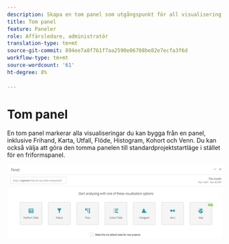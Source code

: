 ```yaml
---
description: Skapa en tom panel som utgångspunkt för all visualisering.
title: Tom panel
feature: Paneler
role: Affärsledare, administratör
translation-type: tm+mt
source-git-commit: 894ee7a8f761f7aa2590e06708be82e7ecfa3f6d
workflow-type: tm+mt
source-wordcount: '61'
ht-degree: 8%

---
```



# Tom panel

En tom panel markerar alla visualiseringar du kan bygga från en panel, inklusive Frihand, Karta, Utfall, Flöde, Histogram, Kohort och Venn. Du kan också välja att göra den tomma panelen till standardprojektstartläge i stället för en friformspanel.

![](assets/blank_panel.png)

